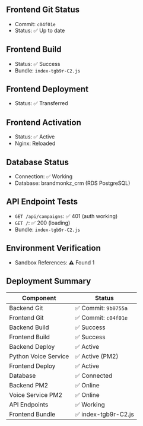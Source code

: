 ## Frontend Git Status
- Commit: `c04f01e`
- Status: ✅ Up to date

## Frontend Build
- Status: ✅ Success
- Bundle: `index-tgb9r-C2.js`

## Frontend Deployment
- Status: ✅ Transferred

## Frontend Activation
- Status: ✅ Active
- Nginx: Reloaded

## Database Status
- Connection: ✅ Working
- Database: brandmonkz_crm (RDS PostgreSQL)

## API Endpoint Tests

- `GET /api/campaigns`: ✅ 401 (auth working)
- `GET /`: ✅ 200 (loading)
- Bundle: `index-tgb9r-C2.js`

## Environment Verification
- Sandbox References: ⚠️ Found        1

## Deployment Summary

| Component | Status |
|-----------|--------|
| Backend Git | ✅ Commit: `9b0755a` |
| Frontend Git | ✅ Commit: `c04f01e` |
| Backend Build | ✅ Success |
| Frontend Build | ✅ Success |
| Backend Deploy | ✅ Active |
| Python Voice Service | ✅ Active (PM2) |
| Frontend Deploy | ✅ Active |
| Database | ✅ Connected |
| Backend PM2 | ✅ Online |
| Voice Service PM2 | ✅ Online |
| API Endpoints | ✅ Working |
| Frontend Bundle | ✅ index-tgb9r-C2.js |

